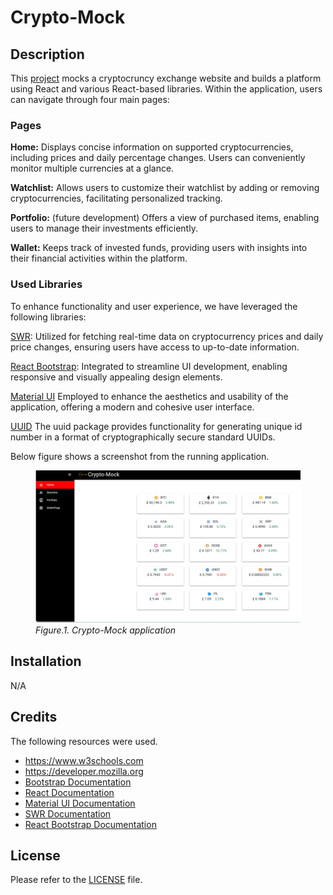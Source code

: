 # Crypto-Mock

## Description

This [project](https://jocular-youtiao-8f6012.netlify.app/) mocks a cryptocruncy exchange website and builds a platform using React and various React-based libraries. Within the application, users can navigate through four main pages:

### Pages

**Home:** Displays concise information on supported cryptocurrencies, including prices and daily percentage changes. Users can conveniently monitor multiple currencies at a glance.

**Watchlist:** Allows users to customize their watchlist by adding or removing cryptocurrencies, facilitating personalized tracking.

**Portfolio:** (future development) Offers a view of purchased items, enabling users to manage their investments efficiently.

**Wallet:** Keeps track of invested funds, providing users with insights into their financial activities within the platform.

### Used Libraries

To enhance functionality and user experience, we have leveraged the following libraries:

[SWR](https://swr.vercel.app/): Utilized for fetching real-time data on cryptocurrency prices and daily price changes, ensuring users have access to up-to-date information.

[React Bootstrap](https://react-bootstrap.github.io/): Integrated to streamline UI development, enabling responsive and visually appealing design elements.

[Material UI](https://mui.com/material-ui/) Employed to enhance the aesthetics and usability of the application, offering a modern and cohesive user interface.

[UUID](https://www.npmjs.com/package/uuid)  The uuid package provides functionality for generating unique id number in a format of cryptographically secure standard UUIDs. 

Below figure shows a screenshot from the running application.

<figure>
<img src="./src/assets/cryptomock-app.png" width="500">
<figcaption><em>Figure.1. Crypto-Mock application</em></figcaption>
</figure>

## Installation

N/A

## Credits

The following resources were used.

* https://www.w3schools.com
* https://developer.mozilla.org
* [Bootstrap Documentation](https://getbootstrap.com/docs/4.0/getting-started/introduction/)
* [React Documentation](https://react-bootstrap.github.io/docs/getting-started/introduction)
* [Material UI Documentation](https://mui.com/material-ui/getting-started/)
* [SWR Documentation](https://swr.vercel.app/docs/getting-started)
* [React Bootstrap Documentation](https://react-bootstrap.github.io/docs/getting-started/introduction)

## License

Please refer to the [LICENSE](./LICENSE) file.
